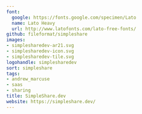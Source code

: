 ```yaml
---
font:
  google: https://fonts.google.com/specimen/Lato
  name: Lato Heavy
  url: http://www.latofonts.com/lato-free-fonts/
github: fileformat/simpleshare
images:
- simplesharedev-ar21.svg
- simplesharedev-icon.svg
- simplesharedev-tile.svg
logohandle: simplesharedev
sort: simpleshare
tags:
- andrew_marcuse
- saas
- sharing
title: SimpleShare.dev
website: https://simpleshare.dev/
---
```

